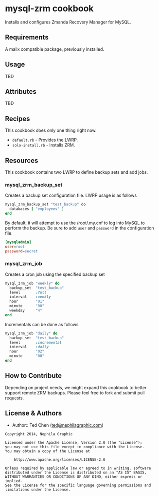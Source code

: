 mysql-zrm cookbook
==================

Installs and configures Zmanda Recovery Manager for MySQL.

Requirements
------------

A mailx compatible package, previously installed.

Usage
-----
TBD

Attributes
----------
TBD


Recipes
-------
This cookbook does only one thing right now.

- `default.rb` - Provides the LWRP.
- `solo-install.rb` - Installs ZRM.


Resources
---------
This cookbook contains two LWRP to define backup sets and add jobs.

### mysql_zrm_backup_set
Creates a backup set configuration file.  LWRP usage is as follows

```ruby
mysql_zrm_backup_set "test_backup" do
  databases [ "employees" ]
end
```

By default, it will attempt to use the /root/.my.cnf to log into MySQL to
perform the backup.  Be sure to add `user` and `password` in the configuration file.

```ini
[mysqladmin]
user=root
password=secret
```


### mysql_zrm_job
Creates a cron job using the specified backup set

```ruby
mysql_zrm_job "weekly" do
  backup_set  "test_backup"
  level       :full
  interval    :weekly
  hour        "01"
  minute      "00"
  weekday     "4"
end
```

Incrementals can be done as follows

```ruby
mysql_zrm_job "daily" do
  backup_set  "test_backup"
  level       :incremental
  interval    :daily
  hour        "02"
  minute      "00"
end
```



How to Contribute
-----------------
Depending on project needs, we might expand this cookbook to better support remote ZRM backups.  Please feel
free to fork and submit pull requests.


License & Authors
-----------------
- Author:: Ted Chen (<ted@nephilagraphic.com>)

```text
Copyright 2014, Nephila Graphic

Licensed under the Apache License, Version 2.0 (the "License");
you may not use this file except in compliance with the License.
You may obtain a copy of the License at

    http://www.apache.org/licenses/LICENSE-2.0

Unless required by applicable law or agreed to in writing, software
distributed under the License is distributed on an "AS IS" BASIS,
WITHOUT WARRANTIES OR CONDITIONS OF ANY KIND, either express or implied.
See the License for the specific language governing permissions and
limitations under the License.
```